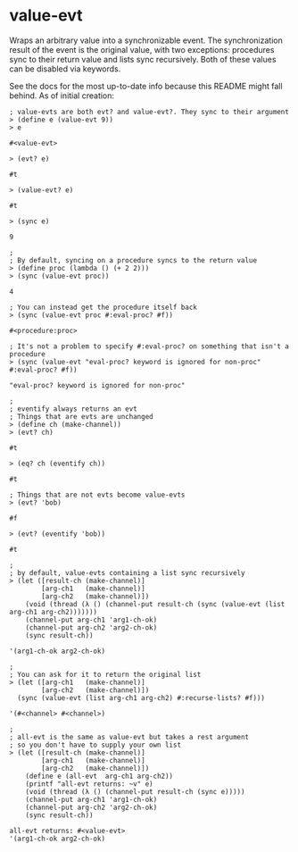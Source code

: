 value-evt
===========

Wraps an arbitrary value into a synchronizable event.  The synchronization result of the event is the original value, with two exceptions:  procedures sync to their return value and lists sync recursively.  Both of these values can be disabled via keywords.

See the docs for the most up-to-date info because this README might fall behind.  As of initial creation:

```
; value-evts are both evt? and value-evt?. They sync to their argument
> (define e (value-evt 9))
> e

#<value-evt>

> (evt? e)

#t

> (value-evt? e)

#t

> (sync e)

9

; 
; By default, syncing on a procedure syncs to the return value
> (define proc (lambda () (+ 2 2)))
> (sync (value-evt proc))

4

; You can instead get the procedure itself back
> (sync (value-evt proc #:eval-proc? #f))

#<procedure:proc>

; It's not a problem to specify #:eval-proc? on something that isn't a procedure
> (sync (value-evt "eval-proc? keyword is ignored for non-proc" #:eval-proc? #f))

"eval-proc? keyword is ignored for non-proc"

; 
; eventify always returns an evt
; Things that are evts are unchanged
> (define ch (make-channel))
> (evt? ch)

#t

> (eq? ch (eventify ch))

#t

; Things that are not evts become value-evts
> (evt? 'bob)

#f

> (evt? (eventify 'bob))

#t

; 
; by default, value-evts containing a list sync recursively
> (let ([result-ch (make-channel)]
        [arg-ch1   (make-channel)]
        [arg-ch2   (make-channel)])
    (void (thread (λ () (channel-put result-ch (sync (value-evt (list arg-ch1 arg-ch2)))))))
    (channel-put arg-ch1 'arg1-ch-ok)
    (channel-put arg-ch2 'arg2-ch-ok)
    (sync result-ch))

'(arg1-ch-ok arg2-ch-ok)

; 
; You can ask for it to return the original list
> (let ([arg-ch1   (make-channel)]
        [arg-ch2   (make-channel)])
  (sync (value-evt (list arg-ch1 arg-ch2) #:recurse-lists? #f)))

'(#<channel> #<channel>)

; 
; all-evt is the same as value-evt but takes a rest argument
; so you don't have to supply your own list
> (let ([result-ch (make-channel)]
        [arg-ch1   (make-channel)]
        [arg-ch2   (make-channel)])
    (define e (all-evt  arg-ch1 arg-ch2))
    (printf "all-evt returns: ~v" e)
    (void (thread (λ () (channel-put result-ch (sync e)))))
    (channel-put arg-ch1 'arg1-ch-ok)
    (channel-put arg-ch2 'arg2-ch-ok)
    (sync result-ch))

all-evt returns: #<value-evt>
'(arg1-ch-ok arg2-ch-ok)

```
